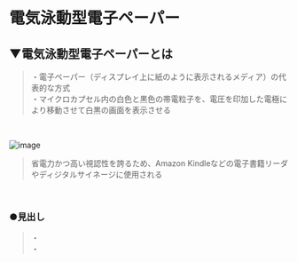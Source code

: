 # 電気泳動型電子ペーパー

## ▼電気泳動型電子ペーパーとは
>・電子ペーパー（ディスプレイ上に紙のように表示されるメディア）の代表的な方式<br>
>・マイクロカプセル内の白色と黒色の帯電粒子を、電圧を印加した電極により移動させて白黒の画面を表示させる<br>
<br>


![image](https://user-images.githubusercontent.com/81621944/233826851-dbdfa487-0a4b-4e20-a580-6c3597d416b9.png)<br>
>省電力かつ高い視認性を誇るため、Amazon Kindleなどの電子書籍リーダやディジタルサイネージに使用される<br>
<br>


### ●見出し
>・<br>
>・<br>
<br>
